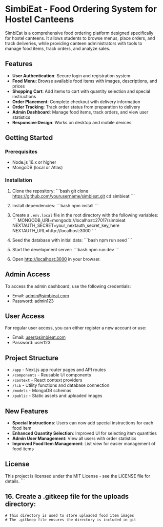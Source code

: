 # SimbiEat - Food Ordering System for Hostel Canteens

SimbiEat is a comprehensive food ordering platform designed specifically for hostel canteens. It allows students to browse menus, place orders, and track deliveries, while providing canteen administrators with tools to manage food items, track orders, and analyze sales.

## Features

- **User Authentication**: Secure login and registration system
- **Food Menu**: Browse available food items with images, descriptions, and prices
- **Shopping Cart**: Add items to cart with quantity selection and special instructions
- **Order Placement**: Complete checkout with delivery information
- **Order Tracking**: Track order status from preparation to delivery
- **Admin Dashboard**: Manage food items, track orders, and view user statistics
- **Responsive Design**: Works on desktop and mobile devices

## Getting Started

### Prerequisites

- Node.js 16.x or higher
- MongoDB (local or Atlas)

### Installation

1. Clone the repository:
   \`\`\`bash
   git clone https://github.com/yourusername/simbieat.git
   cd simbieat
   \`\`\`

2. Install dependencies:
   \`\`\`bash
   npm install
   \`\`\`

3. Create a `.env.local` file in the root directory with the following variables:
   \`\`\`
   MONGODB_URI=mongodb://localhost:27017/simbieat
   NEXTAUTH_SECRET=your_nextauth_secret_key_here
   NEXTAUTH_URL=http://localhost:3000
   \`\`\`

4. Seed the database with initial data:
   \`\`\`bash
   npm run seed
   \`\`\`

5. Start the development server:
   \`\`\`bash
   npm run dev
   \`\`\`

6. Open [http://localhost:3000](http://localhost:3000) in your browser.

## Admin Access

To access the admin dashboard, use the following credentials:

- Email: admin@simbieat.com
- Password: admin123

## User Access

For regular user access, you can either register a new account or use:

- Email: user@simbieat.com
- Password: user123

## Project Structure

- `/app` - Next.js app router pages and API routes
- `/components` - Reusable UI components
- `/context` - React context providers
- `/lib` - Utility functions and database connection
- `/models` - MongoDB schemas
- `/public` - Static assets and uploaded images

## New Features

- **Special Instructions**: Users can now add special instructions for each food item
- **Enhanced Quantity Selection**: Improved UI for selecting item quantities
- **Admin User Management**: View all users with order statistics
- **Improved Food Item Management**: List view for easier management of food items

## License

This project is licensed under the MIT License - see the LICENSE file for details.
\`\`\`

## 16. Create a .gitkeep file for the uploads directory:

```plaintext file="public/uploads/.gitkeep"
# This directory is used to store uploaded food item images
# The .gitkeep file ensures the directory is included in git

